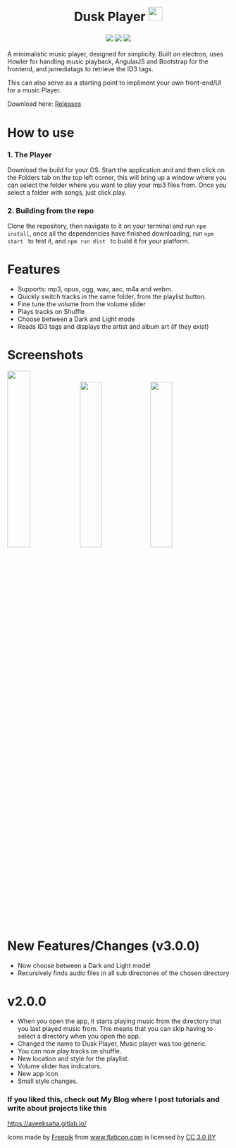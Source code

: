
<h1 align="center">
	<br>
	 Dusk Player <img width = "32px" src = "https://raw.githubusercontent.com/Aveek-Saha/MusicPlayer/master/dusk.png">

</h1>

<h3 align="center">
<img src ="https://img.shields.io/github/downloads/Aveek-Saha/MusicPlayer/total.svg?style=for-the-badge">
<img src ="https://img.shields.io/github/stars/Aveek-Saha/MusicPlayer.svg?style=for-the-badge">
<img src ="https://img.shields.io/github/forks/Aveek-Saha/MusicPlayer.svg?style=for-the-badge">
</h3>

A minimalistic music player, designed for simplicity. Built on electron, uses Howler for handling music playback, AngularJS and Bootstrap for the frontend, and jsmediatags to retrieve the ID3 tags. 

This can also serve as a starting point to impliment your own front-end/UI for a music Player.

Download here: [Releases](https://github.com/Aveek-Saha/MusicPlayer/releases)

# How to use
### 1. The Player
Download the build for your OS. Start the application and and then click on the Folders tab on the top left corner, this will bring up a window where you can select the folder where you want to play your mp3 files from. 
Once you select a folder with songs, just click play.
### 2. Building from the repo
Clone the repository, then navigate to it on your terminal and run ```npm install```, once all the dependencies have finished downloading, run ```npm start ``` to test it, and ```npm run dist ``` to build it for your platform.


# Features
<ul>
  <li>Supports: mp3, opus, ogg, wav, aac, m4a and webm.</li>
  <li>Quickly switch tracks in the same folder, from the playlist button.</li>
  <li>Fine tune the volume from the volume slider</li>
  <li>Plays tracks on Shuffle</li>
  <li>Choose between a Dark and Light mode</li>
  <li>Reads ID3 tags and displays the artist and album art (if they exist)</li>
</ul>

# Screenshots
<img src="https://aveeksaha.gitlab.io/DuskPlayer/Screenshot1.png" width="32%"></img> 
<img src="https://aveeksaha.gitlab.io/DuskPlayer/Screenshot3.png" width="31%"></img> 
<img src="https://aveeksaha.gitlab.io/DuskPlayer/Screenshot2.png" width="31%"></img> 

# New Features/Changes (v3.0.0)
* Now choose between a Dark and Light mode!
* Recursively finds audio files in all sub directories of the chosen directory

# v2.0.0
* When you open the app, it starts playing music from the directory that you last played music from. This means that you can skip having to select a directory when you open the app.
* Changed the name to Dusk Player, Music player was too generic.
* You can now play tracks on shuffle.
* New location and style for the playlist.
* Volume slider has indicators.
* New app Icon
* Small style changes.

### If you liked this, check out My Blog where I post tutorials and write about projects like this
https://aveeksaha.gitlab.io/


<div>Icons made by <a href="http://www.freepik.com" title="Freepik">Freepik</a> from <a href="https://www.flaticon.com/" title="Flaticon">www.flaticon.com</a> is licensed by <a href="http://creativecommons.org/licenses/by/3.0/" title="Creative Commons BY 3.0" target="_blank">CC 3.0 BY</a></div>
